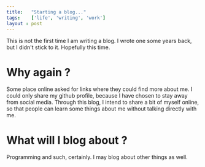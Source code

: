 ```yaml
---
title:   "Starting a blog..."
tags:    ['life', 'writing', 'work']
layout : post
---
```

This is not the first time I am writing a blog. I wrote one some years back, but I didn't stick to it. 
Hopefully this time. 

# Why again ? 
Some place online asked for links where they could find more about me. I could only share my github profile, because I have chosen to stay away from social media. Through this blog, I intend to share a bit of myself online, so that people can learn some things about me without talking directly with me.  

# What will I blog about ? 
Programming and such, certainly. I may blog about other things as well. 
